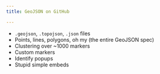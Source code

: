 ```yaml
---
title: GeoJSON on GitHub

---
```


* `.geojson`, `.topojson`, `.json` files
* Points, lines, polygons, oh my (the entire GeoJSON spec) 
* Clustering over ~1000 markers
* Custom markers
* Identify popups
* Stupid simple embeds
